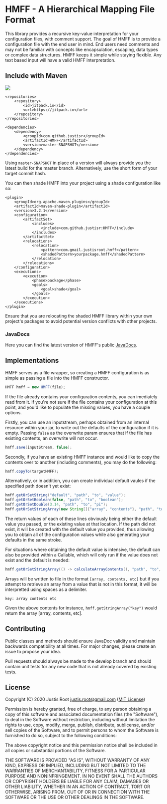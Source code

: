 # HMFF - A Hierarchical Mapping File Format

This library provides a recursive key-value interpretation for your configuration files, with comment support. 
The goal of HMFF is to provide a configuration file with the end user in mind.
End users need comments and may not be familiar with concepts like encapsulation, escaping, data types or complex data structures.
HMFF keeps it simple while staying flexible. Any text based input will have a valid HMFF interpretation.

## Include with Maven
[![](https://jitci.com/gh/justisr/HMFF/svg)](https://jitci.com/gh/justisr/HMFF) 
```
<repositories>
    <repository>
        <id>jitpack.io</id>
        <url>https://jitpack.io</url>
    </repository>
</repositories>

<dependencies>
    <dependency>
        <groupId>com.github.justisr</groupId>
        <artifactId>HMFF</artifactId>
        <version>master-SNAPSHOT</version>
    </dependency>
</dependencies>
```
Using `master-SNAPSHOT` in place of a version will always provide you the latest build for the master branch. Alternatively, use the short form of your target commit hash.

You can then shade HMFF into your project using a shade configuration like so:
```
<plugin>
    <groupId>org.apache.maven.plugins</groupId>
    <artifactId>maven-shade-plugin</artifactId>
    <version>3.2.1</version>
    <configuration>
        <artifactSet>
            <includes>
                <include>com.github.justisr:HMFF</include>
            </includes>
        </artifactSet>
        <relocations>
            <relocation>
                <pattern>com.gmail.justisroot.hmff</pattern>
                <shadedPattern>yourpackage.hmff</shadedPattern>
            </relocation>
        </relocations>
    </configuration>
    <executions>
        <execution>
            <phase>package</phase>
            <goals>
                <goal>shade</goal>
            </goals>
        </execution>
    </executions>
</plugin>
```
Ensure that you are relocating the shaded HMFF library within your own project's packages to avoid potential version conflicts with other projects.

### JavaDocs 
Here you can find the latest version of HMFF's public [JavaDocs](http://jitpack.io/com/github/justisr/HMFF/latest/javadoc/).

## Implementations
HMFF serves as a file wrapper, so creating a HMFF configuration is as simple as passing a file into the HMFF constructor.

```java
HMFF hmff = new HMFF(file);
```

If the file already contains your configuration contents, you can imediately read from it.
If you're not sure if the file contains your configuration at this point, and you'd like to populate the missing values, you have a couple options.

Firstly, you can use an inputstream, perhaps obtained from an internal resource within your jar, to write out the defaults of the configuration if it is empty.
Passing `false` as the overwrite param ensures that if the file has existing contents, an overwrite will not occur.

```java
hmff.save(inputStream, false);
```

Secondly, if you have an existing HMFF instance and would like to copy the contents over to another (including comments), you may do the following:

```java
hmff.copyTo(targetHMFF);
```

Alternatively, or in addition, you can create individual default vaules if the specified path doesn't yet exist:

```java
hmff.getOrSetString("default", "path", "to", "value");
hmff.getOrSetBoolean(false, "path", "to", "boolean");
hmff.getOrSetDouble(3.14, "path", "to", "pi");
hmff.getOrSetStringArray(new String[]{"array", "contents"}, "path", "to", "pi");
```

The return values of each of these lines obviously being either the default value you passed, or the existing value at that location.
If the path did not exist, it will be created with the default value you provided, thus allowing you to obtain all of the configuration values while also generating your defaults in the same stroke.

For situations where obtaining the default value is intensive, the default can also be provided within a Callable, which will only run if the value does not exist and the default is needed:

```java
hmff.getOrSetStringArray(() -> calculateArrayContents(), "path", "to", "pi");
```
Arrays will be written to file in the format `[array, contents, etc]` but if you attempt to retrieve an array from a value that is not in this format, it will be interpretted using spaces as a delimiter.

```
key: array contents etc
```

Given the above contents for instance, `hmff.getStringArray("key")` would return the array [array, contents, etc].


## Contributing
Public classes and methods should ensure JavaDoc validity and maintain backwards compatibility at all times. For major changes, please create an issue to propose your idea.

Pull requests should always be made to the develop branch and should contain unit tests for any new code that is not already covered by existing tests.


## License
Copyright (C) 2020 Justis Root justis.root@gmail.com
([MIT License](https://choosealicense.com/licenses/mit/))

Permission is hereby granted, free of charge, to any person obtaining a copy
of this software and associated documentation files (the "Software"), to deal
in the Software without restriction, including without limitation the rights
to use, copy, modify, merge, publish, distribute, sublicense, and/or sell
copies of the Software, and to permit persons to whom the Software is
furnished to do so, subject to the following conditions:

The above copyright notice and this permission notice shall be included in all
copies or substantial portions of the Software.

THE SOFTWARE IS PROVIDED "AS IS", WITHOUT WARRANTY OF ANY KIND, EXPRESS OR
IMPLIED, INCLUDING BUT NOT LIMITED TO THE WARRANTIES OF MERCHANTABILITY,
FITNESS FOR A PARTICULAR PURPOSE AND NONINFRINGEMENT. IN NO EVENT SHALL THE
AUTHORS OR COPYRIGHT HOLDERS BE LIABLE FOR ANY CLAIM, DAMAGES OR OTHER
LIABILITY, WHETHER IN AN ACTION OF CONTRACT, TORT OR OTHERWISE, ARISING FROM,
OUT OF OR IN CONNECTION WITH THE SOFTWARE OR THE USE OR OTHER DEALINGS IN THE
SOFTWARE.